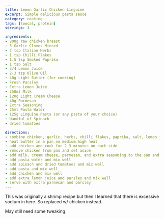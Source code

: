 ```yaml
---
title: Lemon Garlic Chicken Linguine
excerpt: Simple delicious pasta sauce
category: cooking
tags: [lowcal, protein]
servings: 3

ingredients:
- 800g raw chicken breast
- 3 Garlic Cloves Minced
- 2 tsp Italian Herbs
- 1 tsp Chilli Flakes
- 1.5 tsp Smoked Paprika
- 1 tsp Salt
- 3/4 Lemon Juice
- 2-3 tsp Olive Oil
- 40g Light Butter (for cooking)
- Fresh Parsley
- Extra Lemon Juice
- 250ml Milk
- 120g Light Cream Cheese
- 40g Parmesan
- Extra Seasoning
- 25ml Pasta Water
- 125g Linguine Pasta (or any pasta of your choice)
- Handful of Spinach
- dried tomatoes

directions:
- combine chicken, garlic, herbs, chilli flakes, paprika, salt, lemon juice, and olive oil in a bowl and mix well
- heat butter in a pan on medium high heat
- add chicken and cook for 2-3 minutes on each side
- remove chicken from pan and set aside
- add milk, cream cheese, parmesan, and extra seasoning to the pan and mix well
- add pasta water and mix well
- add spinach and dried tomatoes and mix well
- add pasta and mix well
- add chicken and mix well
- add extra lemon juice and parsley and mix well
- serve with extra parmesan and parsley
---
```


This was originally a shrimp recipe but then I learned that there is excessive sodium in here. So replaced w/ chicken instead.

May still need some tweaking